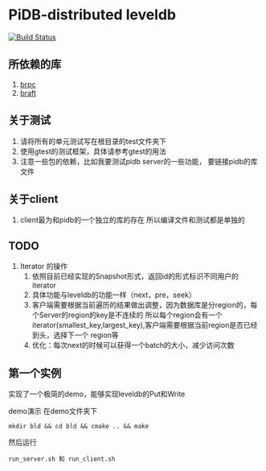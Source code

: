 # PiDB-distributed leveldb 
[![Build Status](https://travis-ci.com/CDDSCLab/PiDB.svg?branch=master)](https://travis-ci.com/github/CDDSCLab/PiDB)
## 所依赖的库
1. [brpc](https://github.com/apache/incubator-brpc)
2. [braft](https://github.com/brpc/braft)

## 关于测试
1. 请将所有的单元测试写在根目录的test文件夹下
2. 使用gtest的测试框架，具体请参考gtest的用法
3. 注意一些包的依赖，比如我要测试pidb server的一些功能，
要链接pidb的库文件


## 关于client
1. client最为和pidb的一个独立的库的存在
 所以编译文件和测试都是单独的

## TODO
1. Iterator 的操作
    1. 依照目前已经实现的Snapshot形式，返回id的形式标识不同用户的iterator
    2. 具体功能与leveldb的功能一样（next，pre，seek）
    3. 客户端需要根据当前遍历的结果做出调整，因为数据库是分region的，每个Server的region的key是不连续的
    所以每个region会有一个iterator(smallest_key,largest_key),客户端需要根据当前region是否已经到头，选择下一个
    region等
    4. 优化：每次next的时候可以获得一个batch的大小，减少访问次数



## 第一个实例
实现了一个极简的demo，能够实现leveldb的Put和Write

demo演示
在demo文件夹下
```
mkdir bld && cd bld && cmake .. && make
```
然后运行
```
run_server.sh 和 run_client.sh
```
